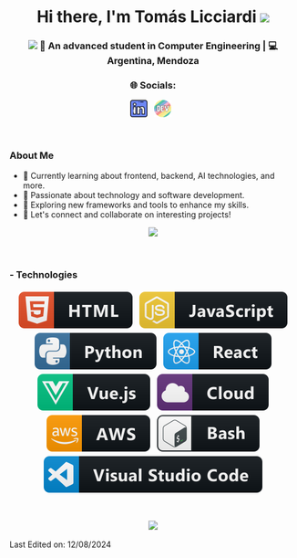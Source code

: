 <div align="center">
   <h1>Hi there, I'm Tomás Licciardi <img src="https://media.giphy.com/media/hvRJCLFzcasrR4ia7z/giphy.gif" width="25px"> </h1>
</div>

<div align="center">
<h3><img src="https://media.giphy.com/media/WUlplcMpOCEmTGBtBW/giphy.gif" width="30"> 🙎 An advanced student in Computer Engineering | 💻 Argentina, Mendoza</h3>
</div>

<div align='center'>
  <h3> 🌐 Socials: </h3>
<p align='center'>
   <a href="https://www.linkedin.com/in/tomas-licciardi-lopez-985785297"><img height="30" src="https://raw.githubusercontent.com/8bithemant/8bithemant/master/linkedin.png?raw=true"></a>&nbsp;&nbsp;
   <a href="https://github.com/tomaslicciardi"><img height="30" src="https://raw.githubusercontent.com/8bithemant/8bithemant/master/devto.png?raw=true"></a>&nbsp;&nbsp;
</p>
</div>

<br />
<p align="center">
  <h3> About Me</h3>
</p>

 - 🥀 Currently learning about frontend, backend, AI technologies, and more.
 - 🔭 Passionate about technology and software development.
 - 🌱 Exploring new frameworks and tools to enhance my skills.
 - 💬 Let's connect and collaborate on interesting projects!

<p align="center" >
<a href="https://github.com/tomaslicciardi/github-readme-stats"> 
    <img  src="https://github-readme-stats.vercel.app/api?username=tomaslicciardi&show_icons=true&theme=radical"/>
  </a>
</p>

<br />

### - Technologies

<p align="center">
  <img src="https://raw.githubusercontent.com/8bithemant/8bithemant/master/svg/dev/languages/html.svg" alt="html" style="vertical-align:top; margin:4px">    
  <img src="https://raw.githubusercontent.com/8bithemant/8bithemant/master/svg/dev/languages/js.svg" alt="js" style="vertical-align:top; margin:4px">
  <img src="https://raw.githubusercontent.com/8bithemant/8bithemant/master/svg/dev/languages/python.svg" alt="python" style="vertical-align:top; margin:4px">
  <img src="https://raw.githubusercontent.com/8bithemant/8bithemant/master/svg/dev/frameworks/react.svg" alt="react" style="vertical-align:top; margin:4px">
  <img src="https://raw.githubusercontent.com/8bithemant/8bithemant/master/svg/dev/frameworks/vue.svg" alt="vue" style="vertical-align:top; margin:4px">
  <img src="https://raw.githubusercontent.com/8bithemant/8bithemant/master/svg/dev/misc/cloud.svg" alt="cloud" style="vertical-align:top; margin:4px">
  <img src="https://raw.githubusercontent.com/8bithemant/8bithemant/master/svg/dev/services/aws.svg" alt="aws" style="vertical-align:top; margin:4px">
  <img src="https://raw.githubusercontent.com/8bithemant/8bithemant/master/svg/dev/tools/bash.svg" alt="bash" style="vertical-align:top; margin:4px">
  <img src="https://raw.githubusercontent.com/8bithemant/8bithemant/master/svg/dev/tools/visualstudio_code.svg" alt="vscode" style="vertical-align:top; margin:4px">
</p>

<br />

<p align="center">
   <img src="https://media.giphy.com/media/f9XgHHnPnDjOF1hWpl/giphy.gif" />
</p>

Last Edited on: 12/08/2024
